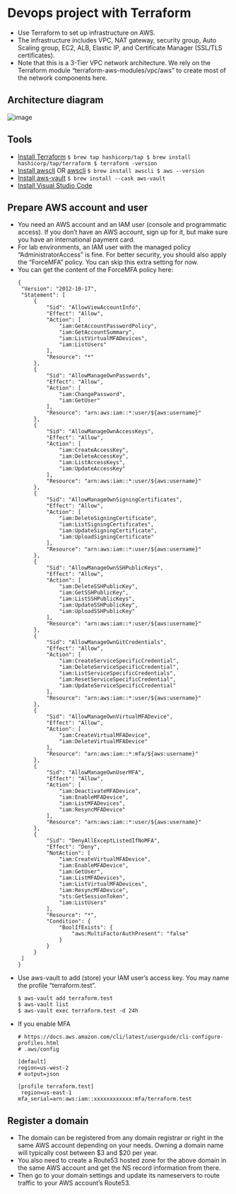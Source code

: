 # Devops project with Terraform

- Use Terraform to set up infrastructure on AWS.
- The infrastructure includes VPC, NAT gateway, security group, Auto Scaling group, EC2, ALB, Elastic IP, and Certificate Manager (SSL/TLS certificates).
- Note that this is a 3-Tier VPC network architecture. We rely on the Terraform module “terraform-aws-modules/vpc/aws” to create most of the network components here.

## Architecture diagram
  ![image](https://github.com/574n13y/Devops/assets/35293085/142d04ed-e1d2-49f2-9ccb-e78e88088970)

## Tools 
 - [Install Terraform](https://learn.hashicorp.com/tutorials/terraform/install-cli)
   ``
   $ brew tap hashicorp/tap
   $ brew install hashicorp/tap/terraform
   $ terraform -version
   ``
 - [Install awscli](https://formulae.brew.sh/formula/awscli) OR [awscli](https://docs.aws.amazon.com/cli/latest/userguide/getting-started-install.html)
   `
   $ brew install awscli
   $ aws --version
   `
 - [Install aws-vault](https://github.com/99designs/aws-vault)
   ``
   $ brew install --cask aws-vault
   ``
 - [Install Visual Studio Code](https://code.visualstudio.com/download)

## Prepare AWS account and user
 - You need an AWS account and an IAM user (console and programmatic access). If you don’t have an AWS account, sign up for it, but make sure you have an international payment card.
 - For lab environments, an IAM user with the managed policy “AdministratorAccess” is fine. For better security, you should also apply the “ForceMFA” policy. You can skip this extra setting for now.
 - You can get the content of the ForceMFA policy here:
   ```
   {
    "Version": "2012-10-17",
    "Statement": [
        {
            "Sid": "AllowViewAccountInfo",
            "Effect": "Allow",
            "Action": [
                "iam:GetAccountPasswordPolicy",
                "iam:GetAccountSummary",
                "iam:ListVirtualMFADevices",
                "iam:ListUsers"
            ],
            "Resource": "*"
        },
        {
            "Sid": "AllowManageOwnPasswords",
            "Effect": "Allow",
            "Action": [
                "iam:ChangePassword",
                "iam:GetUser"
            ],
            "Resource": "arn:aws:iam::*:user/${aws:username}"
        },
        {
            "Sid": "AllowManageOwnAccessKeys",
            "Effect": "Allow",
            "Action": [
                "iam:CreateAccessKey",
                "iam:DeleteAccessKey",
                "iam:ListAccessKeys",
                "iam:UpdateAccessKey"
            ],
            "Resource": "arn:aws:iam::*:user/${aws:username}"
        },
        {
            "Sid": "AllowManageOwnSigningCertificates",
            "Effect": "Allow",
            "Action": [
                "iam:DeleteSigningCertificate",
                "iam:ListSigningCertificates",
                "iam:UpdateSigningCertificate",
                "iam:UploadSigningCertificate"
            ],
            "Resource": "arn:aws:iam::*:user/${aws:username}"
        },
        {
            "Sid": "AllowManageOwnSSHPublicKeys",
            "Effect": "Allow",
            "Action": [
                "iam:DeleteSSHPublicKey",
                "iam:GetSSHPublicKey",
                "iam:ListSSHPublicKeys",
                "iam:UpdateSSHPublicKey",
                "iam:UploadSSHPublicKey"
            ],
            "Resource": "arn:aws:iam::*:user/${aws:username}"
        },
        {
            "Sid": "AllowManageOwnGitCredentials",
            "Effect": "Allow",
            "Action": [
                "iam:CreateServiceSpecificCredential",
                "iam:DeleteServiceSpecificCredential",
                "iam:ListServiceSpecificCredentials",
                "iam:ResetServiceSpecificCredential",
                "iam:UpdateServiceSpecificCredential"
            ],
            "Resource": "arn:aws:iam::*:user/${aws:username}"
        },
        {
            "Sid": "AllowManageOwnVirtualMFADevice",
            "Effect": "Allow",
            "Action": [
                "iam:CreateVirtualMFADevice",
                "iam:DeleteVirtualMFADevice"
            ],
            "Resource": "arn:aws:iam::*:mfa/${aws:username}"
        },
        {
            "Sid": "AllowManageOwnUserMFA",
            "Effect": "Allow",
            "Action": [
                "iam:DeactivateMFADevice",
                "iam:EnableMFADevice",
                "iam:ListMFADevices",
                "iam:ResyncMFADevice"
            ],
            "Resource": "arn:aws:iam::*:user/${aws:username}"
        },
        {
            "Sid": "DenyAllExceptListedIfNoMFA",
            "Effect": "Deny",
            "NotAction": [
                "iam:CreateVirtualMFADevice",
                "iam:EnableMFADevice",
                "iam:GetUser",
                "iam:ListMFADevices",
                "iam:ListVirtualMFADevices",
                "iam:ResyncMFADevice",
                "sts:GetSessionToken",
                "iam:ListUsers"
            ],
            "Resource": "*",
            "Condition": {
                "BoolIfExists": {
                    "aws:MultiFactorAuthPresent": "false"
                }
            }
        }
    ]
   }
   ```
 - Use aws-vault to add (store) your IAM user’s access key. You may name the profile “terraform.test”.
   ```
   $ aws-vault add terraform.test
   $ aws-vault list
   $ aws-vault exec terraform.test -d 24h
   ```
 - If you enable MFA
   ```
   # https://docs.aws.amazon.com/cli/latest/userguide/cli-configure-profiles.html
   # .aws/config

   [default]
   region=us-west-2
   # output=json

   [profile terraform.test]
    region=us-east-1
   mfa_serial=arn:aws:iam::xxxxxxxxxxxx:mfa/terraform.test
   ```
 ## Register a domain
  - The domain can be registered from any domain registrar or right in the same AWS account depending on your needs. Owning a domain name will typically cost between $3 and $20 per year.
  - You also need to create a Route53 hosted zone for the above domain in the same AWS account and get the NS record information from there.
  - Then go to your domain settings and update its nameservers to route traffic to your AWS account’s Route53.

